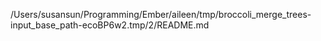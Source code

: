 /Users/susansun/Programming/Ember/aileen/tmp/broccoli_merge_trees-input_base_path-ecoBP6w2.tmp/2/README.md